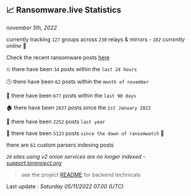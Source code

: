 
## 📈 Ransomware.live Statistics
_november 5th, 2022_

currently tracking `127` groups across `230` relays & mirrors - _`102` currently online_ 📡

Check the recent ransomware posts [here](https://www.ransomware.live/#/recentposts)


⏲ there have been `34` posts within the `last 24 hours`

🕓 there have been `62` posts within the `month of november`

📅 there have been `677` posts within the `last 90 days`

🏚 there have been `2837` posts since the `1st January 2022`

🚀 there have been `2252` posts `last year`

🦕 there have been `5123` posts `since the dawn of ransomwatch` 🐣

there are `61` custom parsers indexing posts

_`20` sites using v2 onion services are no longer indexed - [support.torproject.org](https://support.torproject.org/onionservices/v2-deprecation/)_

> see the project [README](https://github.com/jmousqueton/ransomwatch#readme) for backend technicals



Last update : _Saturday 05/11/2022 07.00 (UTC)_


